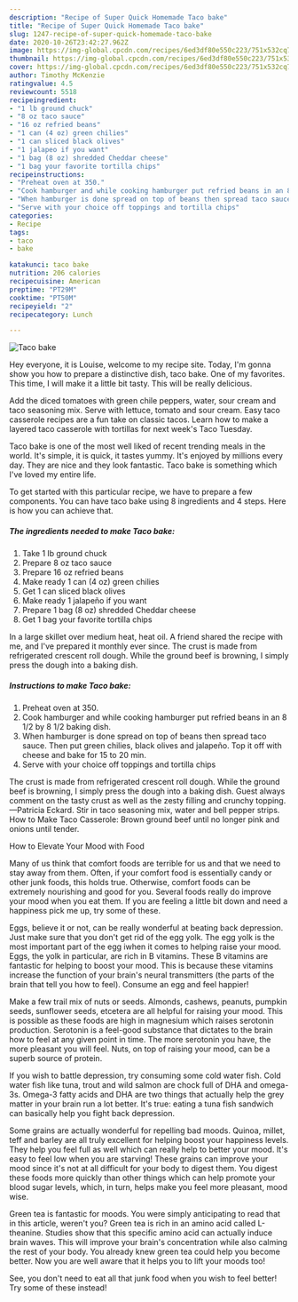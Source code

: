 ```yaml
---
description: "Recipe of Super Quick Homemade Taco bake"
title: "Recipe of Super Quick Homemade Taco bake"
slug: 1247-recipe-of-super-quick-homemade-taco-bake
date: 2020-10-26T23:42:27.962Z
image: https://img-global.cpcdn.com/recipes/6ed3df80e550c223/751x532cq70/taco-bake-recipe-main-photo.jpg
thumbnail: https://img-global.cpcdn.com/recipes/6ed3df80e550c223/751x532cq70/taco-bake-recipe-main-photo.jpg
cover: https://img-global.cpcdn.com/recipes/6ed3df80e550c223/751x532cq70/taco-bake-recipe-main-photo.jpg
author: Timothy McKenzie
ratingvalue: 4.5
reviewcount: 5518
recipeingredient:
- "1 lb ground chuck"
- "8 oz taco sauce"
- "16 oz refried beans"
- "1 can (4 oz) green chilies"
- "1 can sliced black olives"
- "1 jalapeo if you want"
- "1 bag (8 oz) shredded Cheddar cheese"
- "1 bag your favorite tortilla chips"
recipeinstructions:
- "Preheat oven at 350."
- "Cook hamburger and while cooking hamburger put refried beans in an 8 1/2 by 8 1/2 baking dish."
- "When hamburger is done spread on top of beans then spread taco sauce. Then put green chilies, black olives and jalapeño. Top it off with cheese and bake for 15 to 20 min."
- "Serve with your choice off toppings and tortilla chips"
categories:
- Recipe
tags:
- taco
- bake

katakunci: taco bake 
nutrition: 206 calories
recipecuisine: American
preptime: "PT29M"
cooktime: "PT50M"
recipeyield: "2"
recipecategory: Lunch

---
```



![Taco bake](https://img-global.cpcdn.com/recipes/6ed3df80e550c223/751x532cq70/taco-bake-recipe-main-photo.jpg)

Hey everyone, it is Louise, welcome to my recipe site. Today, I'm gonna show you how to prepare a distinctive dish, taco bake. One of my favorites. This time, I will make it a little bit tasty. This will be really delicious.

Add the diced tomatoes with green chile peppers, water, sour cream and taco seasoning mix. Serve with lettuce, tomato and sour cream. Easy taco casserole recipes are a fun take on classic tacos. Learn how to make a layered taco casserole with tortillas for next week&#39;s Taco Tuesday.

Taco bake is one of the most well liked of recent trending meals in the world. It's simple, it is quick, it tastes yummy. It's enjoyed by millions every day. They are nice and they look fantastic. Taco bake is something which I've loved my entire life.


To get started with this particular recipe, we have to prepare a few components. You can have taco bake using 8 ingredients and 4 steps. Here is how you can achieve that.

<!--inarticleads1-->

##### The ingredients needed to make Taco bake:

1. Take 1 lb ground chuck
1. Prepare 8 oz taco sauce
1. Prepare 16 oz refried beans
1. Make ready 1 can (4 oz) green chilies
1. Get 1 can sliced black olives
1. Make ready 1 jalapeño if you want
1. Prepare 1 bag (8 oz) shredded Cheddar cheese
1. Get 1 bag your favorite tortilla chips


In a large skillet over medium heat, heat oil. A friend shared the recipe with me, and I&#39;ve prepared it monthly ever since. The crust is made from refrigerated crescent roll dough. While the ground beef is browning, I simply press the dough into a baking dish. 

<!--inarticleads2-->

##### Instructions to make Taco bake:

1. Preheat oven at 350.
1. Cook hamburger and while cooking hamburger put refried beans in an 8 1/2 by 8 1/2 baking dish.
1. When hamburger is done spread on top of beans then spread taco sauce. Then put green chilies, black olives and jalapeño. Top it off with cheese and bake for 15 to 20 min.
1. Serve with your choice off toppings and tortilla chips


The crust is made from refrigerated crescent roll dough. While the ground beef is browning, I simply press the dough into a baking dish. Guest always comment on the tasty crust as well as the zesty filling and crunchy topping.—Patricia Eckard. Stir in taco seasoning mix, water and bell pepper strips. How to Make Taco Casserole: Brown ground beef until no longer pink and onions until tender. 

How to Elevate Your Mood with Food


Many of us think that comfort foods are terrible for us and that we need to stay away from them. Often, if your comfort food is essentially candy or other junk foods, this holds true. Otherwise, comfort foods can be extremely nourishing and good for you. Several foods really do improve your mood when you eat them. If you are feeling a little bit down and need a happiness pick me up, try some of these.

Eggs, believe it or not, can be really wonderful at beating back depression. Just make sure that you don't get rid of the egg yolk. The egg yolk is the most important part of the egg iwhen it comes to helping raise your mood. Eggs, the yolk in particular, are rich in B vitamins. These B vitamins are fantastic for helping to boost your mood. This is because these vitamins increase the function of your brain's neural transmitters (the parts of the brain that tell you how to feel). Consume an egg and feel happier!

Make a few trail mix of nuts or seeds. Almonds, cashews, peanuts, pumpkin seeds, sunflower seeds, etcetera are all helpful for raising your mood. This is possible as these foods are high in magnesium which raises serotonin production. Serotonin is a feel-good substance that dictates to the brain how to feel at any given point in time. The more serotonin you have, the more pleasant you will feel. Nuts, on top of raising your mood, can be a superb source of protein.

If you wish to battle depression, try consuming some cold water fish. Cold water fish like tuna, trout and wild salmon are chock full of DHA and omega-3s. Omega-3 fatty acids and DHA are two things that actually help the grey matter in your brain run a lot better. It's true: eating a tuna fish sandwich can basically help you fight back depression. 

Some grains are actually wonderful for repelling bad moods. Quinoa, millet, teff and barley are all truly excellent for helping boost your happiness levels. They help you feel full as well which can really help to better your mood. It's easy to feel low when you are starving! These grains can improve your mood since it's not at all difficult for your body to digest them. You digest these foods more quickly than other things which can help promote your blood sugar levels, which, in turn, helps make you feel more pleasant, mood wise.

Green tea is fantastic for moods. You were simply anticipating to read that in this article, weren't you? Green tea is rich in an amino acid called L-theanine. Studies show that this specific amino acid can actually induce brain waves. This will improve your brain's concentration while also calming the rest of your body. You already knew green tea could help you become better. Now you are well aware that it helps you to lift your moods too!

See, you don't need to eat all that junk food when you wish to feel better! Try some of these instead!

